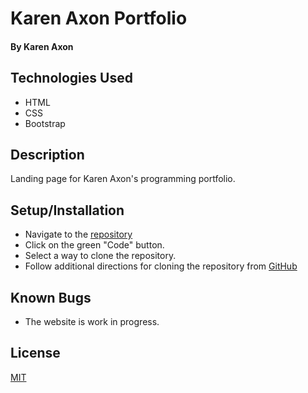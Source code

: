 # Karen Axon Portfolio

#### By Karen Axon

## Technologies Used
* HTML
* CSS
* Bootstrap
  
## Description
Landing page for Karen Axon's programming portfolio.

## Setup/Installation 
* Navigate to the [repository](https://karenaxon.github.io/portfolio/)
* Click on the green "Code" button.
* Select a way to clone the repository.
* Follow additional directions for cloning the repository from [GitHub](https://docs.github.com/en/repositories/creating-and-managing-repositories/cloning-a-repository)

## Known Bugs
* The website is work in progress.

## License

[MIT](https://choosealicense.com/licenses/mit/)
